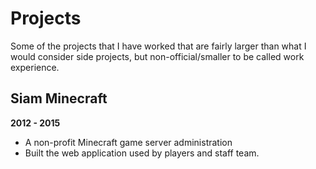 # Projects

Some of the projects that I have worked that are fairly larger than what I would consider side projects, but non-official/smaller to be called work experience.

## Siam Minecraft

**2012 - 2015**

- A non-profit Minecraft game server administration
- Built the web application used by players and staff team.